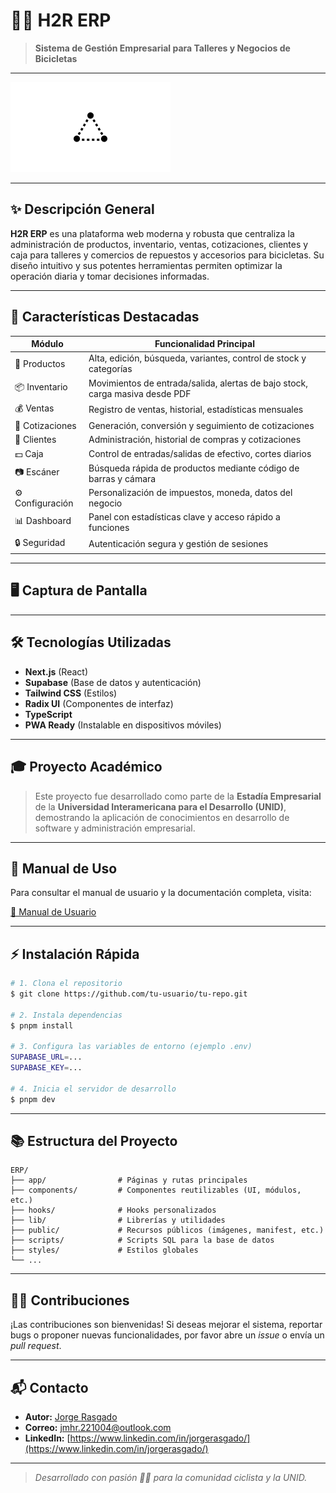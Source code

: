 # 🚴‍♂️ H2R ERP

> **Sistema de Gestión Empresarial para Talleres y Negocios de Bicicletas**

---

![Logo](public/placeholder-logo.png)

---

## ✨ Descripción General

**H2R ERP** es una plataforma web moderna y robusta que centraliza la administración de productos, inventario, ventas, cotizaciones, clientes y caja para talleres y comercios de repuestos y accesorios para bicicletas. Su diseño intuitivo y sus potentes herramientas permiten optimizar la operación diaria y tomar decisiones informadas.

---

## 🚀 Características Destacadas

| Módulo                | Funcionalidad Principal                                                                 |
|-----------------------|--------------------------------------------------------------------------------------|
| 🛒 Productos          | Alta, edición, búsqueda, variantes, control de stock y categorías                      |
| 📦 Inventario         | Movimientos de entrada/salida, alertas de bajo stock, carga masiva desde PDF          |
| 💰 Ventas             | Registro de ventas, historial, estadísticas mensuales                                 |
| 📝 Cotizaciones       | Generación, conversión y seguimiento de cotizaciones                                  |
| 👥 Clientes           | Administración, historial de compras y cotizaciones                                   |
| 💵 Caja               | Control de entradas/salidas de efectivo, cortes diarios                               |
| 📷 Escáner            | Búsqueda rápida de productos mediante código de barras y cámara                        |
| ⚙️ Configuración      | Personalización de impuestos, moneda, datos del negocio                               |
| 📊 Dashboard          | Panel con estadísticas clave y acceso rápido a funciones                              |
| 🔒 Seguridad          | Autenticación segura y gestión de sesiones                                            |

---

## 🖥️ Captura de Pantalla

<!-- > _Agrega aquí una imagen de tu dashboard para mayor impacto visual_ -->

---

## 🛠️ Tecnologías Utilizadas

- **Next.js** (React)  
- **Supabase** (Base de datos y autenticación)  
- **Tailwind CSS** (Estilos)  
- **Radix UI** (Componentes de interfaz)  
- **TypeScript**  
- **PWA Ready** (Instalable en dispositivos móviles)

---

## 🎓 Proyecto Académico

> Este proyecto fue desarrollado como parte de la **Estadía Empresarial** de la **Universidad Interamericana para el Desarrollo (UNID)**, demostrando la aplicación de conocimientos en desarrollo de software y administración empresarial.

---

## 📖 Manual de Uso

Para consultar el manual de usuario y la documentación completa, visita:

[🔗 Manual de Usuario](https://www.gitbook.io/#)

---

## ⚡ Instalación Rápida

```bash
# 1. Clona el repositorio
$ git clone https://github.com/tu-usuario/tu-repo.git

# 2. Instala dependencias
$ pnpm install

# 3. Configura las variables de entorno (ejemplo .env)
SUPABASE_URL=...
SUPABASE_KEY=...

# 4. Inicia el servidor de desarrollo
$ pnpm dev
```

---

## 📚 Estructura del Proyecto

```text
ERP/
├── app/                # Páginas y rutas principales
├── components/         # Componentes reutilizables (UI, módulos, etc.)
├── hooks/              # Hooks personalizados
├── lib/                # Librerías y utilidades
├── public/             # Recursos públicos (imágenes, manifest, etc.)
├── scripts/            # Scripts SQL para la base de datos
├── styles/             # Estilos globales
└── ...
```

---

## 🧑‍💻 Contribuciones

¡Las contribuciones son bienvenidas! Si deseas mejorar el sistema, reportar bugs o proponer nuevas funcionalidades, por favor abre un _issue_ o envía un _pull request_.

---

## 📬 Contacto

- **Autor:** [Jorge Rasgado](https://www.instagram.com/jrgmrc.hr)
- **Correo:** [jmhr.221004@outlook.com](mailto:jmhr.221004@outlook.com)
- **LinkedIn:** [https://www.linkedin.com/in/jorgerasgado/](https://www.linkedin.com/in/jorgerasgado/)

---

> _Desarrollado con pasión 🚴‍♂️ para la comunidad ciclista y la UNID._
